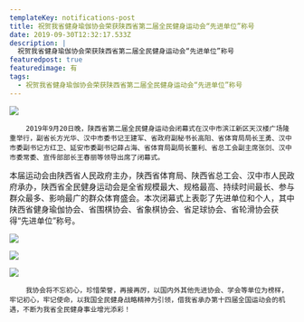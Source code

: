 ```yaml
---
templateKey: notifications-post
title: 祝贺我省健身瑜伽协会荣获陕西省第二届全民健身运动会“先进单位”称号
date: 2019-09-30T12:32:17.533Z
description: |
  祝贺我省健身瑜伽协会荣获陕西省第二届全民健身运动会“先进单位”称号
featuredpost: true
featuredimage: 有
tags:
  - 祝贺我省健身瑜伽协会荣获陕西省第二届全民健身运动会“先进单位”称号
---
```


![](https://demotry.oss-cn-beijing.aliyuncs.com/%E7%A5%9D%E8%B4%BA%E6%88%91%E7%9C%81%E5%81%A5%E8%BA%AB%E7%91%9C%E4%BC%BD%E5%8D%8F%E4%BC%9A%E8%8D%A3%E8%8E%B7%E9%99%95%E8%A5%BF%E7%9C%81%E7%AC%AC%E4%BA%8C%E5%B1%8A%E5%85%A8%E6%B0%91%E5%81%A5%E8%BA%AB%E8%BF%90%E5%8A%A8%E4%BC%9A%E2%80%9C%E5%85%88%E8%BF%9B%E5%8D%95%E4%BD%8D%E2%80%9D%E7%A7%B0%E5%8F%B7/1.jpg)

        2019年9月20日晚，陕西省第二届全民健身运动会闭幕式在汉中市滨江新区天汉楼广场隆重举行，副省长方光华、汉中市委书记王建军、省政府副秘书长高阳、省体育局局长王勇、汉中市委副书记方红卫、延安市委副书记薛占海、省体育局副局长董利、省总工会副主席张剑、汉中市委常委、宣传部部长王春丽等领导出席了闭幕式。

本届运动会由陕西省人民政府主办，陕西省体育局、陕西省总工会、汉中市人民政府承办，陕西省全民健身运动会是全省规模最大、规格最高、持续时间最长、参与群众最多、影响最广的群众体育盛会。本次闭幕式上表彰了先进单位和个人，其中陕西省健身瑜伽协会、省围棋协会、省象棋协会、省足球协会、省轮滑协会获得“先进单位”称号。

![](https://demotry.oss-cn-beijing.aliyuncs.com/%E7%A5%9D%E8%B4%BA%E6%88%91%E7%9C%81%E5%81%A5%E8%BA%AB%E7%91%9C%E4%BC%BD%E5%8D%8F%E4%BC%9A%E8%8D%A3%E8%8E%B7%E9%99%95%E8%A5%BF%E7%9C%81%E7%AC%AC%E4%BA%8C%E5%B1%8A%E5%85%A8%E6%B0%91%E5%81%A5%E8%BA%AB%E8%BF%90%E5%8A%A8%E4%BC%9A%E2%80%9C%E5%85%88%E8%BF%9B%E5%8D%95%E4%BD%8D%E2%80%9D%E7%A7%B0%E5%8F%B7/2.jpg)

![](https://demotry.oss-cn-beijing.aliyuncs.com/%E7%A5%9D%E8%B4%BA%E6%88%91%E7%9C%81%E5%81%A5%E8%BA%AB%E7%91%9C%E4%BC%BD%E5%8D%8F%E4%BC%9A%E8%8D%A3%E8%8E%B7%E9%99%95%E8%A5%BF%E7%9C%81%E7%AC%AC%E4%BA%8C%E5%B1%8A%E5%85%A8%E6%B0%91%E5%81%A5%E8%BA%AB%E8%BF%90%E5%8A%A8%E4%BC%9A%E2%80%9C%E5%85%88%E8%BF%9B%E5%8D%95%E4%BD%8D%E2%80%9D%E7%A7%B0%E5%8F%B7/3.jpg)

![](https://demotry.oss-cn-beijing.aliyuncs.com/%E7%A5%9D%E8%B4%BA%E6%88%91%E7%9C%81%E5%81%A5%E8%BA%AB%E7%91%9C%E4%BC%BD%E5%8D%8F%E4%BC%9A%E8%8D%A3%E8%8E%B7%E9%99%95%E8%A5%BF%E7%9C%81%E7%AC%AC%E4%BA%8C%E5%B1%8A%E5%85%A8%E6%B0%91%E5%81%A5%E8%BA%AB%E8%BF%90%E5%8A%A8%E4%BC%9A%E2%80%9C%E5%85%88%E8%BF%9B%E5%8D%95%E4%BD%8D%E2%80%9D%E7%A7%B0%E5%8F%B7/4.jpg)

        我协会将不忘初心，珍惜荣誉，再接再厉，以国内外其他先进协会、学会等单位为榜样，牢记初心，牢记使命，以我国全民健身战略精神为引领，借我省承办第十四届全国运动会的机遇，不断为我省全民健身事业增光添彩！